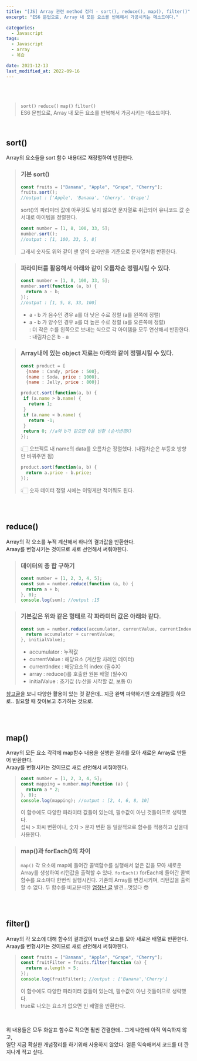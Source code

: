 ```yaml
---
title: "[JS] Array 관련 method 정리 - sort(), reduce(), map(), filter()"
excerpt: "ES6 문법으로, Array 내 모든 요소를 반복해서 가공시키는 메소드이다."

categories:
  - Javascript
tags:
  - Javascript
  - array
  - 복습

date: 2021-12-13
last_modified_at: 2022-09-16
---
```


<br>
<br>

> `sort()` `reduce()` `map()` `filter()` <br>
> ES6 문법으로, Array 내 모든 요소를 반복해서 가공시키는 메소드이다.

<br>

## sort()

Array의 요소들을 sort 함수 내용대로 재정렬하여 반환한다.

> ### 기본 sort()
>
> ```javascript
> const fruits = ["Banana", "Apple", "Grape", "Cherry"];
> fruits.sort();
> //output : ['Apple', 'Banana', 'Cherry', 'Grape']​
> ```
>
> sort()의 파라미터 값에 아무것도 넣지 않으면 문자열로 취급되어 유니코드 값 순서대로 아이템을 정렬한다.
> <br>
>
> ```javascript
> const number = [1, 8, 100, 33, 5];
> number.sort();
> //output : [1, 100, 33, 5, 8]
> ```
>
> 그래서 숫자도 위와 같이 맨 앞의 숫자만을 기준으로 문자열처럼 반환한다.

> ### 파라미터를 활용해서 아래와 같이 오름차순 정렬시킬 수 있다.
>
> ```javascript
> const number = [1, 8, 100, 33, 5];
> number.sort(function (a, b) {
>   return a - b;
> });
> //output : [1, 5, 8, 33, 100]​
> ```
>
> - a - b 가 음수인 경우 a를 더 낮은 수로 정렬 (a를 왼쪽에 정렬)
> - a - b 가 양수인 경우 a를 더 높은 수로 정렬 (a를 오른쪽에 정렬) <br>
>   : 더 작은 수를 왼쪽으로 보내는 식으로 각 아이템을 모두 연산해서 반환한다. <br>
>   : 내림차순은 b - a

> ### Array내에 있는 object 자료는 아래와 같이 정렬시킬 수 있다.
>
> ```javascript
> const product = [
>   {name : Candy, price : 500},
>   {name : Soda, price : 1000},
>   {name : Jelly, price : 800}]​
> ```
>
> ```javascript
> product.sort(function(a, b) {
>  if (a.name > b.name) {
>    return 1;
>  }
>  if (a.name < b.name) {
>    return -1;
>  }
>  return 0; //a와 b가 같으면 0을 반환 (순서변경X)
> });​
> ```
>
> 👆🏻 오브젝트 내 name의 data를 오름차순 정렬했다. (내림차순은 부등호 방향만 바꿔주면 됨)
> <br>
>
> ```javascript
> product.sort(function(a, b) {
>   return a.price - b.price;
> });​
> ```
>
> 👆🏻 숫자 데이터 정렬 시에는 이렇게만 적어줘도 된다.

<br>
<br>

## reduce()

Array의 각 요소를 누적 계산해서 하나의 결과값을 반환한다. <br>
Araay를 변형시키는 것이므로 새로 선언해서 써줘야한다.

> ### 데이터의 총 합 구하기
>
> ```javascript
> const number = [1, 2, 3, 4, 5];
> const sum = number.reduce(function (a, b) {
>   return a + b;
> }, 0);
> console.log(sum); //output :15​
> ```

> ### 기본값은 위와 같은 형태로 각 파라미터 값은 아래와 같다.
>
> ```javascript
> const sum = number.reduce(accumulator, currentValue, currentIndex, array){
>   return accumulator + currentValue;
> }, initialValue);​
> ```
>
> - accumulator : 누적값
> - currentValue : 해당요소 (계산할 차례인 데이터)
> - currentIndex : 해당요소의 index (필수X)
> - array : reduce()를 호출한 원본 배열 (필수X)
> - initialValue : 초기값 (누산을 시작할 값, 보통 0)

[참고글]을 보니 다양한 활용이 있는 것 같은데.. 지금 완벽 파악하기엔 오래걸릴듯 하므로.. 필요할 때 찾아보고 추가하는 것으로.

<br>
<br>

## map()

Array의 모든 요소 각각에 map함수 내용을 실행한 결과를 모아 새로운 Array로 만들어 반환한다. <br>
Araay를 변형시키는 것이므로 새로 선언해서 써줘야한다.

> ```javascript
> const number = [1, 2, 3, 4, 5];
> const mapping = number.map(function (a) {
>   return a * 2;
> }, 0);
> console.log(mapping); //output : [2, 4, 6, 8, 10]​
> ```
>
> 이 함수에도 다양한 파라미터 값들이 있는데, 필수값이 아닌 것들이므로 생략했다. <br>
> 섭씨 > 화씨 변환이나, 숫자 > 문자 변환 등 일괄적으로 함수를 적용하고 싶을때 사용한다.

> ### map()과 forEach()의 차이
>
> `map()` 각 요소에 map에 들어간 콜백함수를 실행해서 얻은 값을 모아 새로운 Array를 생성하여 리턴값을 출력할 수 있다.
> `forEach()` forEach에 들어간 콜백함수를 요소마다 한번씩 실행시킨다. 기존의 Array를 변경시키며, 리턴값을 출력할 수 없다.
> 두 함수를 비교분석한 [엄청난 글] 발견...멋있다 😳

<br>
<br>

## filter()

Array의 각 요소에 대해 함수의 결과값이 true인 요소를 모아 새로운 배열로 반환한다.<br>
Araay를 변형시키는 것이므로 새로 선언해서 써줘야한다.

> ```javascript
> const fruits = ["Banana", "Apple", "Grape", "Cherry"];
> const fruitFilter = fruits.filter(function (a) {
>   return a.length > 5;
> });
> console.log(fruitFilter); //output : ['Banana','Cherry']​
> ```
>
> 이 함수에도 다양한 파라미터 값들이 있는데, 필수값이 아닌 것들이므로 생략했다. <br>
> true로 나오는 요소가 없으면 빈 배열을 반환한다.

<br>

위 내용들은 모두 화살표 함수로 적으면 훨씬 간결한데.. 그게 나한테 아직 익숙하지 않고,<br>
일단 지금 확실한 개념정리를 하기위해 사용하지 않았다. 얼른 익숙해져서 코드를 더 깐지나게 적고 싶다.

[참고글]: https://developer.mozilla.org/ko/docs/Web/JavaScript/Reference/Global_Objects/Array/Reduce
[엄청난 글]: https://pewww.tistory.com/12
